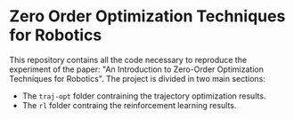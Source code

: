 # Zero Order Optimization Techniques for Robotics


This repository contains all the code necessary to reproduce the experiment of the paper: "An Introduction to Zero-Order Optimization Techniques for Robotics". The project is divided in two main sections:
- The `traj-opt` folder contraining the trajectory optimization results.
- The `rl` folder contraing the reinforcement learning results. 
